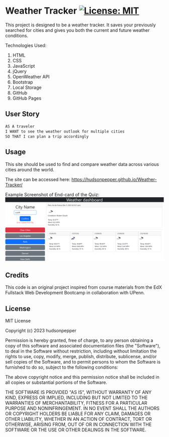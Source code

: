 # Weather Tracker [![License: MIT](https://img.shields.io/badge/License-MIT-yellow.svg)](https://opensource.org/licenses/MIT)

This project is designed to be a weather tracker. It saves your previously searched for cities and gives you both the current and future weather conditions. 

Technologies Used:
1. HTML
2. CSS
3. JavaScript
4. jQuery
5. OpenWeather API
6. Bootstrap
7. Local Storage
8. GitHub
9. GitHub Pages

## User Story

```
AS A traveler
I WANT to see the weather outlook for multiple cities
SO THAT I can plan a trip accordingly
```

## Usage

This site should be used to find and compare weather data across various cities around the world.
<!-- Edit Link -->
The site can be accessed here: https://hudsonpepper.github.io/Weather-Tracker/
<!-- Add Screenshot of final product -->
Example Screenshot of End-card of the Quiz:
![Screenshot of Weather Tracker](./Assets/images/Screenshot_Weather-Tracker.png "Screenshot")


## Credits

This code is an original project inspired from course materials from the EdX Fullstack Web Development Bootcamp in collaboration with UPenn.  

## License
MIT License

Copyright (c) 2023 hudsonpepper

Permission is hereby granted, free of charge, to any person obtaining a copy
of this software and associated documentation files (the "Software"), to deal
in the Software without restriction, including without limitation the rights
to use, copy, modify, merge, publish, distribute, sublicense, and/or sell
copies of the Software, and to permit persons to whom the Software is
furnished to do so, subject to the following conditions:

The above copyright notice and this permission notice shall be included in all
copies or substantial portions of the Software.

THE SOFTWARE IS PROVIDED "AS IS", WITHOUT WARRANTY OF ANY KIND, EXPRESS OR
IMPLIED, INCLUDING BUT NOT LIMITED TO THE WARRANTIES OF MERCHANTABILITY,
FITNESS FOR A PARTICULAR PURPOSE AND NONINFRINGEMENT. IN NO EVENT SHALL THE
AUTHORS OR COPYRIGHT HOLDERS BE LIABLE FOR ANY CLAIM, DAMAGES OR OTHER
LIABILITY, WHETHER IN AN ACTION OF CONTRACT, TORT OR OTHERWISE, ARISING FROM,
OUT OF OR IN CONNECTION WITH THE SOFTWARE OR THE USE OR OTHER DEALINGS IN THE
SOFTWARE.